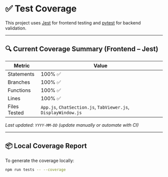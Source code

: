 # ✅ Test Coverage

This project uses [Jest](https://jestjs.io/) for frontend testing and [pytest](https://pytest.org/) for backend validation.

---

## 🔍 Current Coverage Summary (Frontend – Jest)

| Metric          | Value   |
|-----------------|---------|
| Statements      | 100% ✅ |
| Branches        | 100% ✅ |
| Functions       | 100% ✅ |
| Lines           | 100% ✅ |
| Files Tested    | `App.js`, `ChatSection.js`, `TabViewer.js`, `DisplayWindow.js` |

_Last updated: `YYYY-MM-DD` (update manually or automate with CI)_

---

## 📦 Local Coverage Report

To generate the coverage locally:

```bash
npm run tests -- --coverage
```
